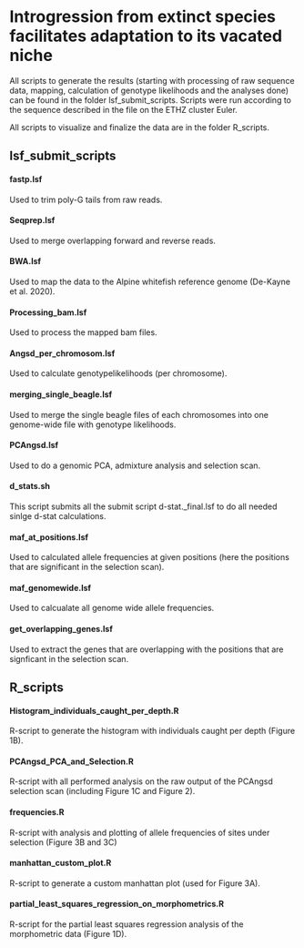 # Introgression from extinct species facilitates adaptation to its vacated niche


All scripts to generate the results (starting with processing of raw sequence data, mapping, calculation of genotype likelihoods and the analyses done) can be found in the folder lsf_submit_scripts. Scripts were run according to the sequence described in the file on the ETHZ cluster Euler.

All scripts to visualize and finalize the data are in the folder R_scripts.


## lsf_submit_scripts


#### fastp.lsf
Used to trim poly-G tails from raw reads.


#### Seqprep.lsf
Used to merge overlapping forward and reverse reads.


#### BWA.lsf
Used to map the data to the Alpine whitefish reference genome (De-Kayne et al. 2020).


#### Processing_bam.lsf
Used to process the mapped bam files.


#### Angsd_per_chromosom.lsf
Used to calculate genotypelikelihoods (per chromosome).


#### merging_single_beagle.lsf
Used to merge the single beagle files of each chromosomes into one genome-wide file with genotype likelihoods.


#### PCAngsd.lsf
Used to do a genomic PCA, admixture analysis and selection scan.


#### d_stats.sh
This script submits all the submit script d-stat._final.lsf to do all needed sinlge d-stat calculations.


#### maf_at_positions.lsf
Used to calculated allele frequencies at given positions (here the positions that are significant in the selection scan).


#### maf_genomewide.lsf
Used to calcualate all genome wide allele frequencies.


#### get_overlapping_genes.lsf
Used to extract the genes that are overlapping with the positions that are signficant in the selection scan.



 ## R_scripts
 
 
 #### Histogram_individuals_caught_per_depth.R
 R-script to generate the histogram with individuals caught per depth (Figure 1B).
 
 
 #### PCAngsd_PCA_and_Selection.R
 R-script with all performed analysis on the raw output of the PCAngsd selection scan (including Figure 1C and Figure 2).
 
 
 #### frequencies.R
 R-script with analysis and plotting of allele frequencies of sites under selection (Figure 3B and 3C)
 

#### manhattan_custom_plot.R
R-script to generate a custom manhattan plot (used for Figure 3A).


#### partial_least_squares_regression_on_morphometrics.R
R-script for the partial least squares regression analysis of the morphometric data (Figure 1D).
